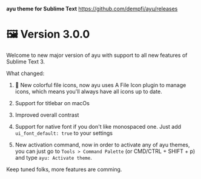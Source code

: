 **ayu theme for Sublime Text**
https://github.com/dempfi/ayu/releases

# 🖼 Version 3.0.0

Welcome to new major version of ayu with support to all new features of
Sublime Text 3.

What changed:

1. 🌈 New colorful file icons, now ayu uses A File Icon plugin to manage icons, which means
   you'll always have all icons up to date.

2. Support for titlebar on macOs

3. Improved overall contrast

4. Support for native font if you don't like monospaced one.
   Just add `ui_font_default: true` to your settings

5. New activation command, now in order to activate any of ayu themes, you can
   just go to `Tools > Command Palette` (or CMD/CTRL + SHIFT + p) and type
   `ayu: Activate theme`.

Keep tuned folks, more features are comming.
